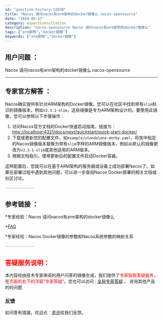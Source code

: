 ```yaml
---
id: "question-history-11030"
title: "Nacos 请问nacos有arm架构的docker镜像么 nacos-opensource"
date: "2024-05-17"
category: expertConsultation
description: "nacos-opensource Nacos 请问nacos有arm架构的docker镜像么"
tags: ["arm架构","docker镜像"]
keywords: ["arm架构","docker镜像"]
---
```


## 用户问题 ： 
 Nacos 请问nacos有arm架构的docker镜像么 nacos-opensource 

---------------
## 专家官方解答 ：

Nacos确实提供有针对ARM架构的Docker镜像。您可以在社区中找到带有`slim`标识的镜像版本，例如`v2.3.1-slim`，这些镜像是专为ARM架构设计的。要使用此镜像，您可以参照以下步骤操作：

1. 访问Nacos官方文档的Docker快速启动指南，链接为：[http://localhost:4321/docs/next/quickstart/quick-start-docker/](http://localhost:4321/docs/next/quickstart/quick-start-docker/)
2. 下载或更新您的配置文件，如`example/standalone-derby.yaml`，将其中指定的Nacos镜像版本替换为带有`slim`字样的ARM镜像版本，例如从默认的镜像更改为`v2.3.1-slim`或其他适用的ARM版本。
3. 根据文档指引，使用更新后的配置文件启动Docker容器。

这样配置后，您就可以在基于ARM架构的服务器或设备上成功部署Nacos了。如果在部署过程中遇到其他问题，可以进一步查阅Nacos Docker部署的相关文档或社区讨论。


<font color="#949494">---------------</font> 


## 参考链接 ：

*专家经验：Nacos 请问nacos有arm架构的docker镜像么 
 
 *[FAQ](https://nacos.io/docs/latest/guide/user/faq)
 
 *专家经验：Nacos Docker镜像的参数和Nacos系统参数的映射关系 


 <font color="#949494">---------------</font> 
 


## <font color="#FF0000">答疑服务说明：</font> 

本内容经由技术专家审阅的用户问答的镜像生成，我们提供了<font color="#FF0000">专家智能答疑服务</font>，在<font color="#FF0000">页面的右下的浮窗”专家答疑“</font>。您也可以访问 : [全局专家答疑](https://opensource.alibaba.com/chatBot) 。 咨询其他产品的的问题

### 反馈
如问答有错漏，欢迎点：[差评](https://ai.nacos.io/user/feedbackByEnhancerGradePOJOID?enhancerGradePOJOId=13719)给我们反馈。

